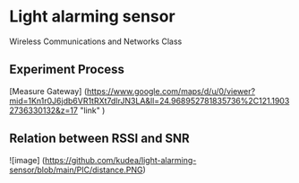 # Light alarming sensor
Wireless Communications and Networks Class

## Experiment Process
[Measure Gateway] (https://www.google.com/maps/d/u/0/viewer?mid=1Kn1r0J6jdb6VR1tRXt7dIrJN3LA&ll=24.968952781835736%2C121.19032736330132&z=17 "link" )

## Relation between RSSI and SNR
![image] (https://github.com/kudea/light-alarming-sensor/blob/main/PIC/distance.PNG)
